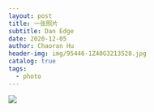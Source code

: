 ```yaml
---
layout: post
title: 一张照片
subtitle: Dan Edge
date: 2020-12-05
author: Chaoran Hu
header-img: img/95446-1Z40G3213528.jpg
catalog: true
tags:
  - photo
---
```


<img src="https://images.unsplash.com/photo-1606825488981-551b9c9096ec?ixid=MXwxMjA3fDB8MHxwaG90by1wYWdlfHx8fGVufDB8fHw%3D&ixlib=rb-1.2.1&auto=format&fit=crop&w=2734&q=80">
